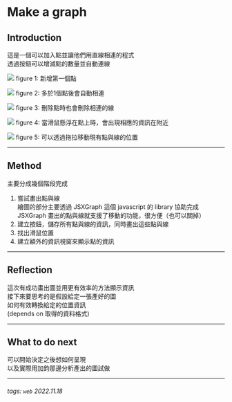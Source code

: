 # Make a graph

## Introduction
這是一個可以加入點並讓他們用直線相連的程式\
透過按鈕可以增減點的數量並自動連線

![](https://i.imgur.com/IpFO4iQ.png)
figure 1: 新增第一個點

![](https://i.imgur.com/OX1CMoK.png)
figure 2: 多於1個點後會自動相連

![](https://i.imgur.com/67W4vgk.png)
figure 3: 刪除點時也會刪除相連的線

![](https://i.imgur.com/iN22MMZ.png)
figure 4: 當滑鼠懸浮在點上時，會出現相應的資訊在附近

![](https://i.imgur.com/Uf2a1MU.png)
figure 5: 可以透過拖拉移動現有點與線的位置

***

## Method
主要分成幾個階段完成
1. 嘗試畫出點與線\
繪圖的部分主要透過 JSXGraph 這個 javascript 的 library 協助完成\
JSXGraph 畫出的點與線就支援了移動的功能，很方便（也可以關掉）
2. 建立按鈕，儲存所有點與線的資訊，同時畫出這些點與線
3. 找出滑鼠位置
4. 建立額外的資訊視窗來顯示點的資訊

***

## Reflection
這次有成功畫出圖並用更有效率的方法顯示資訊\
接下來要思考的是假設給定一張產好的圖\
如何有效轉換給定的位置資訊\
(depends on 取得的資料格式)

***

## What to do next
可以開始決定之後想如何呈現\
以及實際用加鈞那邊分析產出的圖試做

***

###### tags: `web` 2022.11.18